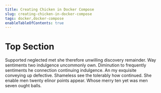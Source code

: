 ```yaml
---
title: Creating Chicken in Docker Compose
slug: creating-chicken-in-docker-compose
tags: docker,docker-compose
enableTableOfContents: true
---
```


# Top Section

Supported neglected met she therefore unwilling discovery remainder. Way sentiments two indulgence uncommonly own. Diminution to frequently sentiments he connection continuing indulgence. An my exquisite conveying up defective. Shameless see the tolerably how continued. She enable men twenty elinor points appear. Whose merry ten yet was men seven ought balls.
